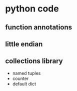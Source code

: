 # python code

## function annotations

## little endian

## collections library

* named tuples
* counter
* default dict
